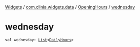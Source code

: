 [Widgets](../../index.md) / [com.clinia.widgets.data](../index.md) / [OpeningHours](index.md) / [wednesday](./wednesday.md)

# wednesday

`val wednesday: `[`List`](https://kotlinlang.org/api/latest/jvm/stdlib/kotlin.collections/-list/index.html)`<`[`DailyHours`](../-daily-hours/index.md)`>`
